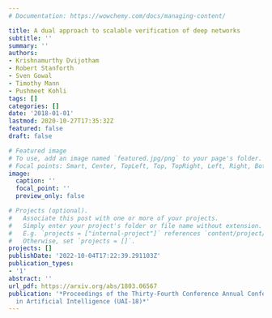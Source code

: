 ```yaml
---
# Documentation: https://wowchemy.com/docs/managing-content/

title: A dual approach to scalable verification of deep networks
subtitle: ''
summary: ''
authors:
- Krishnamurthy Dvijotham
- Robert Stanforth
- Sven Gowal
- Timothy Mann
- Pushmeet Kohli
tags: []
categories: []
date: '2018-01-01'
lastmod: 2020-10-27T17:35:32Z
featured: false
draft: false

# Featured image
# To use, add an image named `featured.jpg/png` to your page's folder.
# Focal points: Smart, Center, TopLeft, Top, TopRight, Left, Right, BottomLeft, Bottom, BottomRight.
image:
  caption: ''
  focal_point: ''
  preview_only: false

# Projects (optional).
#   Associate this post with one or more of your projects.
#   Simply enter your project's folder or file name without extension.
#   E.g. `projects = ["internal-project"]` references `content/project/deep-learning/index.md`.
#   Otherwise, set `projects = []`.
projects: []
publishDate: '2022-10-04T17:22:39.291103Z'
publication_types:
- '1'
abstract: ''
url_pdf: https://arxiv.org/abs/1803.06567
publication: '*Proceedings of the Thirty-Fourth Conference Annual Conference on Uncertainty
  in Artificial Intelligence (UAI-18)*'
---
```

